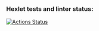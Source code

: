 ### Hexlet tests and linter status:
[![Actions Status](https://github.com/KOVMAR/frontend-project-lvl1/workflows/hexlet-check/badge.svg)](https://github.com/KOVMAR/frontend-project-lvl1/actions)